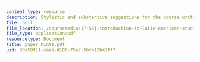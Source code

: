 ```yaml
---
content_type: resource
description: Stylistic and substantive suggestions for the course writing assignments
file: null
file_location: /coursemedia/17-55j-introduction-to-latin-american-studies-fall-2006/30e59f1fcaead10675a75bcb12b43ff7_paper_hints.pdf
file_type: application/pdf
resourcetype: Document
title: paper_hints.pdf
uid: 30e59f1f-caea-d106-75a7-5bcb12b43ff7
---
```

